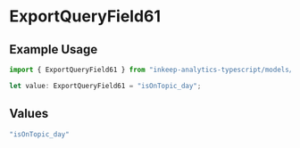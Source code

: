 # ExportQueryField61

## Example Usage

```typescript
import { ExportQueryField61 } from "inkeep-analytics-typescript/models/operations";

let value: ExportQueryField61 = "isOnTopic_day";
```

## Values

```typescript
"isOnTopic_day"
```